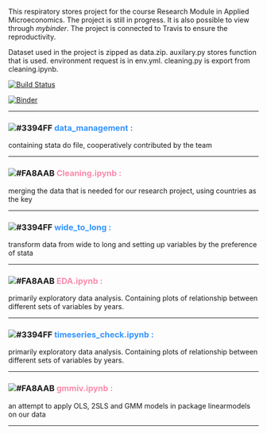 This respiratory stores project for the course Research Module in Applied Microeconomics. The project is still in progress. It is also possible to view through _mybinder_. The project is connected to Travis to ensure the reproductivity.

Dataset used in the project is zipped as data.zip. auxilary.py stores function that is used. environment request is in env.yml. cleaning.py is export from cleaning.ipynb. 

 <!-- it could also be downloaded at [here.](https://drive.google.com/drive/folders/1MG2aVRWMfzrvAibqx-r2NlfRDPcZ9Bc-?usp=sharing)  -->


[![Build Status](https://travis-ci.com/amanda8412383/research-module.svg?branch=main)](https://travis-ci.com/amanda8412383/research-module)

[![Binder](https://mybinder.org/badge_logo.svg)](https://mybinder.org/v2/gh/amanda8412383/research-module/HEAD)


---
 
### ![#3394FF](https://via.placeholder.com/15/3394FF/000000?text=+) <span style="color:#3394FF">**data_management :**</span> 
containing stata do file, cooperatively contributed by the team


---
 
### ![#FA8AAB](https://via.placeholder.com/15/FA8AAB/000000?text=+) <span style="color:#FA8AAB">**Cleaning.ipynb :**</span> 
merging the data that is needed for our research project, using countries as the key

---
 
### ![#3394FF](https://via.placeholder.com/15/3394FF/000000?text=+) <span style="color:#3394FF">**wide_to_long :**</span> 
 transform data from wide to long and setting up variables by the preference of stata

---
 
### ![#FA8AAB](https://via.placeholder.com/15/FA8AAB/000000?text=+) <span style="color:#FA8AAB">**EDA.ipynb :**</span> 
primarily exploratory data analysis. Containing plots of relationship between different sets of variables by years.

---
 
### ![#3394FF](https://via.placeholder.com/15/3394FF/000000?text=+) <span style="color:#3394FF">**timeseries_check.ipynb :**</span> 
primarily exploratory data analysis. Containing plots of relationship between different sets of variables by years.

---

 
### ![#FA8AAB](https://via.placeholder.com/15/FA8AAB/000000?text=+) <span style="color:#FA8AAB">**gmmiv.ipynb :**</span> 
an attempt to apply OLS, 2SLS and GMM models in package linearmodels on our data

---
<!--  
### ![#3394FF](https://via.placeholder.com/15/3394FF/000000?text=+) <span style="color:#3394FF">**panel_test.ipynb :**</span> 
an attempt to apply panel models in package linearmodels on our data

--- -->